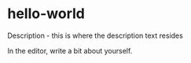 # hello-world
Description - this is where the description text resides

In the editor, write a bit about yourself.
